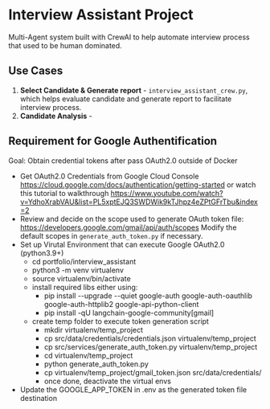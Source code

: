 # Interview Assistant Project

Multi-Agent system built with CrewAI to help automate interview process that used to be human dominated.

## Use Cases

1. **Select Candidate & Generate report** - `interview_assistant_crew.py`, which helps evaluate candidate and generate report to facilitate interview process.
2. **Candidate Analysis** - 

 
## Requirement for Google Authentification
Goal: Obtain credential tokens after pass OAuth2.0 outside of Docker 
- Get OAuth2.0 Credentials from Google Cloud Console
    https://cloud.google.com/docs/authentication/getting-started
    or watch this tutorial to walkthrough
    https://www.youtube.com/watch?v=YdhoXrabVAU&list=PL5xptEJQ3SWDWik9kTJhpz4eZPtGFrTbu&index=2
- Review and decide on the scope used to generate OAuth token file:
    https://developers.google.com/gmail/api/auth/scopes
    Modify the default scopes in `generate_auth_token.py` if necessary.
- Set up Virutal Environment that can execute Google OAuth2.0  (python3.9+)
    - cd portfolio/interview_assistant
    - python3 -m venv virtualenv
    - source virtualenv/bin/activate
    - install required libs either using:
        - pip install --upgrade --quiet  google-auth google-auth-oauthlib google-auth-httplib2 google-api-python-client
        - pip install -qU langchain-google-community[gmail]
    - create temp folder to execute token generation script
        - mkdir virtualenv/temp_project
        - cp src/data/credentials/credentials.json virtualenv/temp_project
        - cp src/services/generate_auth_token.py virtualenv/temp_project
        - cd virtualenv/temp_project
        - python generate_auth_token.py
        - cp virtualenv/temp_project/gmail_token.json src/data/credentials/
        - once done, deactivate the virtual envs
- Update the GOOGLE_APP_TOKEN in .env as the generated token file destination


